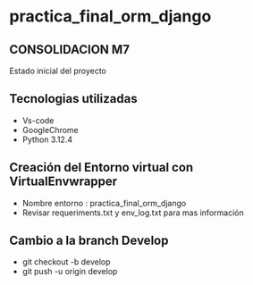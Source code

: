 # practica_final_orm_django

## CONSOLIDACION M7

Estado inicial del proyecto

## Tecnologias utilizadas

- Vs-code
- GoogleChrome
- Python 3.12.4

## Creación del Entorno virtual con VirtualEnvwrapper

- Nombre entorno : practica_final_orm_django
- Revisar requeriments.txt y env_log.txt para mas información

## Cambio a la branch Develop

- git checkout -b develop
- git push -u origin develop